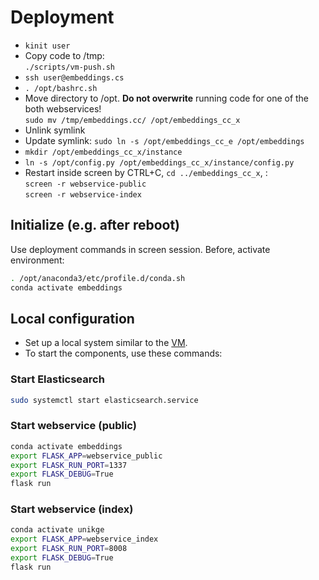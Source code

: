 # Deployment

- `kinit user`
- Copy code to /tmp:  
  `./scripts/vm-push.sh`
- `ssh user@embeddings.cs`
- `. /opt/bashrc.sh`
- Move directory to /opt. **Do not overwrite** running code for one of the both webservices!  
  `sudo mv /tmp/embeddings.cc/ /opt/embeddings_cc_x`
- Unlink symlink
- Update symlink: `sudo ln -s /opt/embeddings_cc_e /opt/embeddings`
- `mkdir /opt/embeddings_cc_x/instance`
- `ln -s /opt/config.py /opt/embeddings_cc_x/instance/config.py`
- Restart inside screen by CTRL+C, `cd ../embeddings_cc_x`, :  
  `screen -r webservice-public`  
  `screen -r webservice-index`

## Initialize (e.g. after reboot)

Use deployment commands in screen session.
Before, activate environment:

```bash
. /opt/anaconda3/etc/profile.d/conda.sh
conda activate embeddings
```

## Local configuration

- Set up a local system similar to the [VM](vm.md).
- To start the components, use these commands:


### Start Elasticsearch

```bash
sudo systemctl start elasticsearch.service
```

### Start webservice (public)

```bash
conda activate embeddings
export FLASK_APP=webservice_public
export FLASK_RUN_PORT=1337
export FLASK_DEBUG=True
flask run
```

### Start webservice (index)

```bash
conda activate unikge
export FLASK_APP=webservice_index
export FLASK_RUN_PORT=8008
export FLASK_DEBUG=True
flask run
```